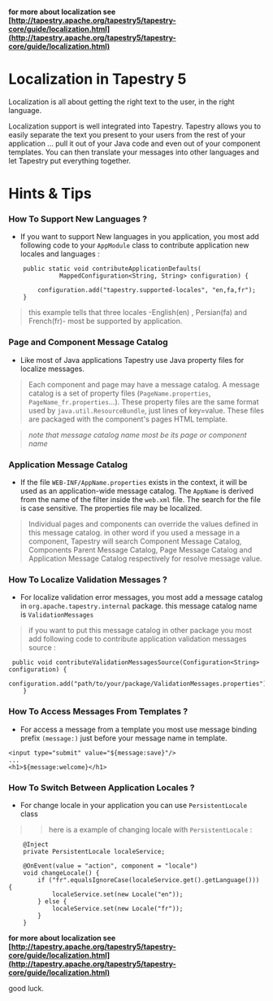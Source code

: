 **for more about localization see [http://tapestry.apache.org/tapestry5/tapestry-core/guide/localization.html](http://tapestry.apache.org/tapestry5/tapestry-core/guide/localization.html)**

# Localization in Tapestry 5 #

Localization is all about getting the right text to the user, in the right language.

Localization support is well integrated into Tapestry. Tapestry allows you to easily separate the text you present to your users from the rest of your application ... pull it out of your Java code and even out of your component templates. You can then translate your messages into other languages and let Tapestry put everything together.

# Hints & Tips #

### How To Support New Languages ? ###
  * If you want to support New languages in you application, you most add following code to your `AppModule` class to contribute application new locales and languages :
```
    public static void contributeApplicationDefaults(
              MappedConfiguration<String, String> configuration) {

        configuration.add("tapestry.supported-locales", "en,fa,fr");
    }
```

> this example tells that three locales -English(en) , Persian(fa) and French(fr)- most be    supported by application.

### Page and Component Message Catalog ###
  * Like most of Java applications Tapestry use Java property files for localize messages.
> Each component and page may have a message catalog. A message catalog is a set of     property files (`PageName.properties`, `PageName_fr.properties`...). These property files are the same format used by `java.util.ResourceBundle`, just lines of key=value. These files are packaged with the component's pages HTML template.

> _note that message catalog name most be its page or component name_

### Application Message Catalog ###
  * If the file `WEB-INF/AppName.properties` exists in the context, it will be used as an application-wide message catalog. The `AppName` is derived from the name of the filter inside the `web.xml` file. The search for the file is case sensitive. The properties file may be localized.

> Individual pages and components can override the values defined in this message catalog. in other word if you used a message in a component, Tapestry will search Component Message Catalog, Components Parent Message Catalog, Page Message Catalog and Application Message Catalog respectively for resolve message value.

### How To Localize Validation Messages ? ###
  * For localize validation error messages, you most add a message catalog in `org.apache.tapestry.internal` package. this message catalog name is `ValidationMessages`

> if you want to put this message catalog in other package you most add following code to contribute application validation messages source :

```
 public void contributeValidationMessagesSource(Configuration<String> configuration) {
        configuration.add("path/to/your/package/ValidationMessages.properties");
    }
```

### How To Access Messages From Templates ? ###
  * For access a message from a template you most use message binding prefix `(message:)` just before your message name in template.
```
<input type="submit" value="${message:save}"/>
...
<h1>${message:welcome}</h1>
```

### How To Switch Between Application Locales ? ###
  * For change locale in your application you can use `PersistentLocale` class
> > here is a example of changing locale with `PersistentLocale` :
```
    @Inject 
    private PersistentLocale localeService;

    @OnEvent(value = "action", component = "locale")
    void changeLocale() {
        if ("fr".equalsIgnoreCase(localeService.get().getLanguage())) {
            localeService.set(new Locale("en"));
        } else {
            localeService.set(new Locale("fr"));
        }
    }

```

**for more about localization see
[http://tapestry.apache.org/tapestry5/tapestry-core/guide/localization.html](http://tapestry.apache.org/tapestry5/tapestry-core/guide/localization.html)**

good luck.